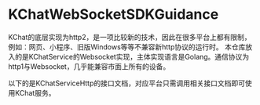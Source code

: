 # KChatWebSocketSDKGuidance
KChat的底层实现为http2，是一项比较新的技术，因此在很多平台上都有限制，例如：网页、小程序、旧版Windows等等不兼容新http协议的运行时。
本仓库放入的是KChatService的Websocket实现，主体实现语言是Golang。通信协议为http1与Websocket，几乎能兼容市面上所有的设备。

以下的是KChatServiceHttp的接口文档，对应平台只需调用相关接口文档即可使用KChat服务。
